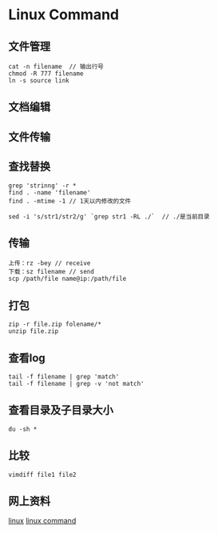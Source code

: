 
Linux Command
============================

## 文件管理
    cat -n filename  // 输出行号
    chmod -R 777 filename
    ln -s source link

## 文档编辑

## 文件传输







## 查找替换
    grep 'strinng' -r *
    find . -name 'filename'
    find . -mtime -1 // 1天以内修改的文件

    sed -i 's/str1/str2/g' `grep str1 -RL ./`  // ./是当前目录

## 传输
    上传：rz -bey // receive
    下载：sz filename // send
    scp /path/file name@ip:/path/file

## 打包
    zip -r file.zip folename/*
    unzip file.zip

## 查看log
    tail -f filename | grep 'match'
    tail -f filename | grep -v 'not match'

## 查看目录及子目录大小
    du -sh *

## 比较
    vimdiff file1 file2



## 网上资料
[linux](http://www.linux.org/ "linux")
[linux command](http://linux.chinaitlab.com/special/linuxcom/ "linux command")

